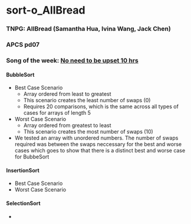 # sort-o_AllBread

### TNPG: AllBread (Samantha Hua, Ivina Wang, Jack Chen)
### APCS pd07
### Song of the week: [No need to be upset 10 hrs](https://www.youtube.com/watch?v=eY52Zsg-KVI)

#### BubbleSort 
* Best Case Scenario
  * Array ordered from least to greatest 
  * This scenario creates the least number of swaps (0) 
  * Requires 20 comparisons, which is the same across all types of cases for arrays of length 5 
* Worst Case Scenario
  * Array ordered from greatest to least
  * This scenario creates the most number of swaps (10)
* We tested an array with unordered numbers. The number of swaps required was between the swaps neccessary for the best and worse cases which goes to show that there is a distinct best and worse case for BubbeSort
#### InsertionSort
* Best Case Scenario
* Worst Case Scenario 
#### SelectionSort
*

